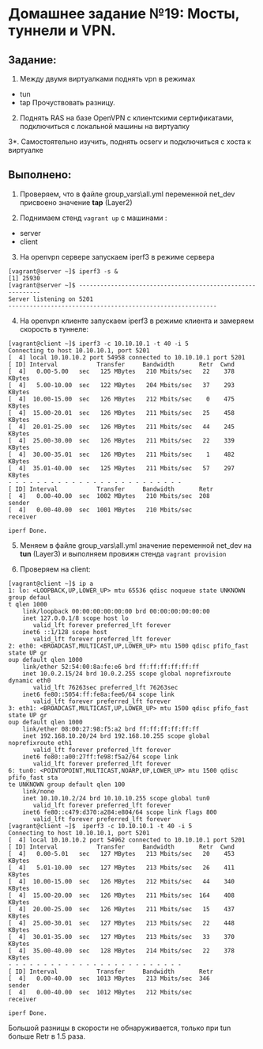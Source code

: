 # **Домашнее задание №19: Мосты, туннели и VPN.**

## **Задание:**
1. Между двумя виртуалками поднять vpn в режимах
- tun
- tap
Прочуствовать разницу.

2. Поднять RAS на базе OpenVPN с клиентскими сертификатами, подключиться с локальной машины на виртуалку

3*. Самостоятельно изучить, поднять ocserv и подключиться с хоста к виртуалке

## **Выполнено:**
1. Проверяем, что в файле group_vars\all.yml переменной net_dev присвоено значение **tap** (Layer2)

2. Поднимаем стенд ```vagrant up``` с машинами :

- server
- client

3. На openvpn сервере запускаем iperf3 в режиме сервера
```
[vagrant@server ~]$ iperf3 -s &
[1] 25930
[vagrant@server ~]$ -----------------------------------------------------------
Server listening on 5201
-----------------------------------------------------------
```
4. На openvpn клиенте запускаем iperf3 в режиме клиента и замеряем
скорость в туннеле:
```
[vagrant@client ~]$ iperf3 -c 10.10.10.1 -t 40 -i 5
Connecting to host 10.10.10.1, port 5201
[  4] local 10.10.10.2 port 54958 connected to 10.10.10.1 port 5201
[ ID] Interval           Transfer     Bandwidth       Retr  Cwnd
[  4]   0.00-5.00   sec   125 MBytes   210 Mbits/sec   22    378 KBytes
[  4]   5.00-10.00  sec   122 MBytes   204 Mbits/sec   37    293 KBytes
[  4]  10.00-15.00  sec   126 MBytes   212 Mbits/sec    0    475 KBytes
[  4]  15.00-20.01  sec   126 MBytes   211 Mbits/sec   25    458 KBytes
[  4]  20.01-25.00  sec   126 MBytes   211 Mbits/sec   44    245 KBytes
[  4]  25.00-30.00  sec   126 MBytes   211 Mbits/sec   22    339 KBytes
[  4]  30.00-35.01  sec   126 MBytes   211 Mbits/sec    1    482 KBytes
[  4]  35.01-40.00  sec   125 MBytes   211 Mbits/sec   57    297 KBytes
- - - - - - - - - - - - - - - - - - - - - - - - -
[ ID] Interval           Transfer     Bandwidth       Retr
[  4]   0.00-40.00  sec  1002 MBytes   210 Mbits/sec  208             sender
[  4]   0.00-40.00  sec  1001 MBytes   210 Mbits/sec                  receiver

iperf Done.
```

5. Меняем в файле group_vars\all.yml значение переменной net_dev на **tun** (Layer3) и 
выполняем провижн стенда ```vagrant provision```

6. Проверяем на client:
```
[vagrant@client ~]$ ip a
1: lo: <LOOPBACK,UP,LOWER_UP> mtu 65536 qdisc noqueue state UNKNOWN group defaul                                                                             t qlen 1000
    link/loopback 00:00:00:00:00:00 brd 00:00:00:00:00:00
    inet 127.0.0.1/8 scope host lo
       valid_lft forever preferred_lft forever
    inet6 ::1/128 scope host
       valid_lft forever preferred_lft forever
2: eth0: <BROADCAST,MULTICAST,UP,LOWER_UP> mtu 1500 qdisc pfifo_fast state UP gr                                                                             oup default qlen 1000
    link/ether 52:54:00:8a:fe:e6 brd ff:ff:ff:ff:ff:ff
    inet 10.0.2.15/24 brd 10.0.2.255 scope global noprefixroute dynamic eth0
       valid_lft 76263sec preferred_lft 76263sec
    inet6 fe80::5054:ff:fe8a:fee6/64 scope link
       valid_lft forever preferred_lft forever
3: eth1: <BROADCAST,MULTICAST,UP,LOWER_UP> mtu 1500 qdisc pfifo_fast state UP gr                                                                             oup default qlen 1000
    link/ether 08:00:27:98:f5:a2 brd ff:ff:ff:ff:ff:ff
    inet 192.168.10.20/24 brd 192.168.10.255 scope global noprefixroute eth1
       valid_lft forever preferred_lft forever
    inet6 fe80::a00:27ff:fe98:f5a2/64 scope link
       valid_lft forever preferred_lft forever
6: tun0: <POINTOPOINT,MULTICAST,NOARP,UP,LOWER_UP> mtu 1500 qdisc pfifo_fast sta                                                                             te UNKNOWN group default qlen 100
    link/none
    inet 10.10.10.2/24 brd 10.10.10.255 scope global tun0
       valid_lft forever preferred_lft forever
    inet6 fe80::c479:d370:a284:e804/64 scope link flags 800
       valid_lft forever preferred_lft forever
[vagrant@client ~]$  iperf3 -c 10.10.10.1 -t 40 -i 5
Connecting to host 10.10.10.1, port 5201
[  4] local 10.10.10.2 port 54962 connected to 10.10.10.1 port 5201
[ ID] Interval           Transfer     Bandwidth       Retr  Cwnd
[  4]   0.00-5.01   sec   127 MBytes   213 Mbits/sec   20    453 KBytes
[  4]   5.01-10.00  sec   127 MBytes   213 Mbits/sec   26    411 KBytes
[  4]  10.00-15.00  sec   126 MBytes   212 Mbits/sec   44    340 KBytes
[  4]  15.00-20.00  sec   126 MBytes   211 Mbits/sec  164    408 KBytes
[  4]  20.00-25.00  sec   126 MBytes   211 Mbits/sec   15    437 KBytes
[  4]  25.00-30.01  sec   127 MBytes   213 Mbits/sec   22    448 KBytes
[  4]  30.01-35.00  sec   127 MBytes   213 Mbits/sec   33    370 KBytes
[  4]  35.00-40.00  sec   128 MBytes   214 Mbits/sec   22    378 KBytes
- - - - - - - - - - - - - - - - - - - - - - - - -
[ ID] Interval           Transfer     Bandwidth       Retr
[  4]   0.00-40.00  sec  1013 MBytes   213 Mbits/sec  346             sender
[  4]   0.00-40.00  sec  1012 MBytes   212 Mbits/sec                  receiver

iperf Done.
```

Большой разницы в скорости не обнаруживается, только при tun больше Retr в 1.5 раза.
